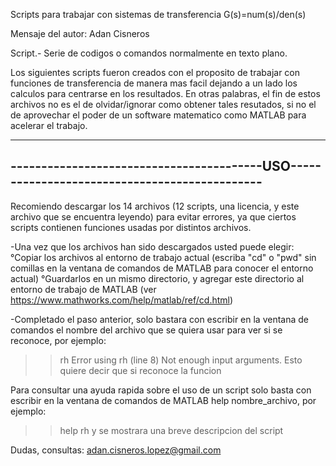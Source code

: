 Scripts para trabajar con sistemas de transferencia G(s)=num(s)/den(s)

Mensaje del autor: Adan Cisneros

Script.- Serie de codigos o comandos normalmente en texto plano.

Los siguientes scripts fueron creados con el proposito de trabajar con funciones de transferencia de manera mas facil
dejando a un lado los calculos para centrarse en los resultados.
En otras palabras, el fin de estos archivos no es el de olvidar/ignorar como obtener tales resutados, si no el de 
aprovechar el poder de un software matematico como MATLAB para acelerar el trabajo.

------------------------------------------------------------------------------------------
-----------------------------------------USO----------------------------------------------
------------------------------------------------------------------------------------------
Recomiendo descargar los 14 archivos (12 scripts, una licencia, y este archivo que se encuentra leyendo) para evitar errores,
ya que ciertos scripts contienen funciones usadas por distintos archivos.

-Una vez que los archivos han sido descargados usted puede elegir:
°Copiar los archivos al entorno de trabajo actual (escriba "cd"  o "pwd" sin comillas en la ventana de comandos de MATLAB para conocer el entorno actual)
°Guardarlos en un mismo directorio, y agregar este directorio al entorno
de trabajo de MATLAB (ver https://www.mathworks.com/help/matlab/ref/cd.html)

-Completado el paso anterior, solo bastara con escribir en la ventana de comandos el nombre del archivo que se quiera usar para ver si se reconoce, por ejemplo:
>> rh
Error using rh (line 8)
Not enough input arguments.
Esto quiere decir que si reconoce la funcion

Para consultar una ayuda rapida sobre el uso de un script solo basta con escribir en la ventana de comandos de MATLAB
help nombre_archivo, por ejemplo:
>>help rh
y se mostrara una breve descripcion del script




Dudas, consultas: adan.cisneros.lopez@gmail.com
